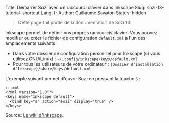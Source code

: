 Title: Démarrer Sozi avec un raccourci clavier dans Inkscape
Slug: sozi-13-tutorial-shortcut
Lang: fr
Author: Guillaume Savaton
Status: hidden

> Cette page fait partie de la documentation de Sozi 13.

Inkscape permet de définir vos propres raccourcis clavier.
Vous pouvez modifier ou créer le fichier de configuration `default.xml` à l'un des emplacements suivants :

* Dans votre dossier de configuration personnel pour Inkscape (si vous utilisez GNU/Linux) : `~/.config/inkscape/keys/default.xml`
* Pour tous les utilisateurs de votre ordinateur : `{Dossier d'installation d'Inkscape}/share/keys/default.xml`

L'exemple suivant permet d'ouvrir Sozi en pressant la touche `S` :

    :::xml
    <?xml version="1.0"?>
    <keys name="Inkscape default">
      <bind key="s" action="sozi" display="true" />
    </keys>

Source: [Le wiki d'Inkscape](http://wiki.inkscape.org/wiki/index.php/Customizing_Inkscape).
